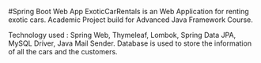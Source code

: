 #Spring Boot Web App
ExoticCarRentals is an Web Application for renting exotic cars.
Academic Project build for Advanced Java Framework Course.

Technology used : Spring Web, Thymeleaf, Lombok, Spring Data JPA, MySQL Driver, Java Mail Sender.
Database is used to store the information of all the cars and the customers.
